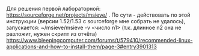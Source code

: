 Для решения первой лабораторной: https://sourceforge.net/projects/msieve/ . По сути - действовать по этой инструкции (версии 1.52/1.53 с sourceforge мне собрать не удалось), запускается: ~/msieve/msieve -v <число n1> (т.к. длинное n2 она не разложит, нужен скрипт из отчёта) https://www.bleepingcomputer.com/forums/t/579410/recommended-linux-applications-and-how-to-install-them/page-3#entry3901313
